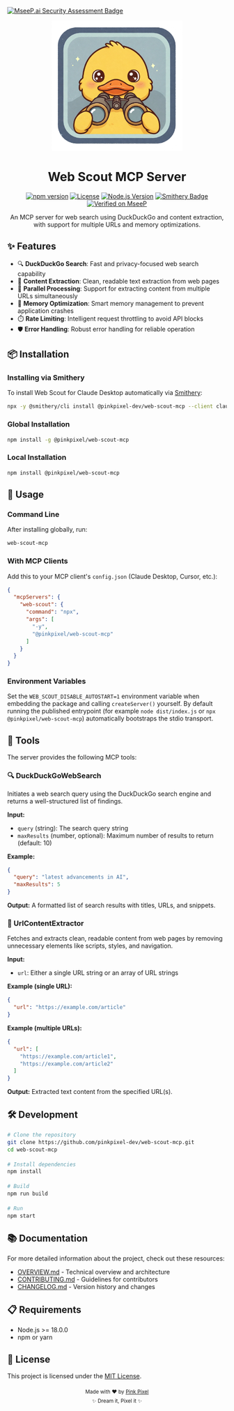 [![MseeP.ai Security Assessment Badge](https://mseep.net/pr/pinkpixel-dev-web-scout-mcp-badge.png)](https://mseep.ai/app/pinkpixel-dev-web-scout-mcp)

<p align="center">
  <img src="assets/logo.png" alt="Web Scout MCP Logo" width="300"/>
</p>

<h1 align="center">Web Scout MCP Server</h1>
<p align="center">
  <a href="https://www.npmjs.com/package/@pinkpixel/web-scout-mcp"><img src="https://img.shields.io/npm/v/@pinkpixel/web-scout-mcp.svg" alt="npm version"></a>
  <a href="https://github.com/pinkpixel-dev/web-scout-mcp/blob/main/LICENSE"><img src="https://img.shields.io/badge/license-MIT-blue.svg" alt="License"></a>
  <a href="https://nodejs.org/en/"><img src="https://img.shields.io/badge/node-%3E%3D18.0.0-brightgreen.svg" alt="Node.js Version"></a>
  <a href="https://smithery.ai/badge/@pinkpixel-dev/web-scout-mcp"><img alt="Smithery Badge" src="https://smithery.ai/badge/@pinkpixel-dev/web-scout-mcp"></a>
  <a href="https://mseep.ai/app/f19a6453-c635-4bc8-b26a-3e9e36428a98"><img src="https://mseep.ai/badge.svg" alt="Verified on MseeP"></a>
</p>

<p align="center">
  An MCP server for web search using DuckDuckGo and content extraction, with support for multiple URLs and memory optimizations.
</p>

## ✨ Features

- 🔍 **DuckDuckGo Search**: Fast and privacy-focused web search capability
- 📄 **Content Extraction**: Clean, readable text extraction from web pages
- 🚀 **Parallel Processing**: Support for extracting content from multiple URLs simultaneously
- 💾 **Memory Optimization**: Smart memory management to prevent application crashes
- ⏱️ **Rate Limiting**: Intelligent request throttling to avoid API blocks
- 🛡️ **Error Handling**: Robust error handling for reliable operation

## 📦 Installation

### Installing via Smithery

To install Web Scout for Claude Desktop automatically via [Smithery](https://smithery.ai/server/@pinkpixel-dev/web-scout-mcp):

```bash
npx -y @smithery/cli install @pinkpixel-dev/web-scout-mcp --client claude
```

### Global Installation

```bash
npm install -g @pinkpixel/web-scout-mcp
```

### Local Installation

```bash
npm install @pinkpixel/web-scout-mcp
```

## 🚀 Usage

### Command Line

After installing globally, run:

```bash
web-scout-mcp
```

### With MCP Clients

Add this to your MCP client's `config.json` (Claude Desktop, Cursor, etc.):

```json
{
  "mcpServers": {
    "web-scout": {
      "command": "npx",
      "args": [
        "-y",
        "@pinkpixel/web-scout-mcp"
      ]
    }
  }
}
```

### Environment Variables

Set the `WEB_SCOUT_DISABLE_AUTOSTART=1` environment variable when embedding the package and calling `createServer()` yourself. By default running the published entrypoint (for example `node dist/index.js` or `npx @pinkpixel/web-scout-mcp`) automatically bootstraps the stdio transport.

## 🧰 Tools

The server provides the following MCP tools:

### 🔍 DuckDuckGoWebSearch

Initiates a web search query using the DuckDuckGo search engine and returns a well-structured list of findings.

**Input:**
- `query` (string): The search query string
- `maxResults` (number, optional): Maximum number of results to return (default: 10)

**Example:**
```json
{
  "query": "latest advancements in AI",
  "maxResults": 5
}
```

**Output:**
A formatted list of search results with titles, URLs, and snippets.

### 📄 UrlContentExtractor

Fetches and extracts clean, readable content from web pages by removing unnecessary elements like scripts, styles, and navigation.

**Input:**
- `url`: Either a single URL string or an array of URL strings

**Example (single URL):**
```json
{
  "url": "https://example.com/article"
}
```

**Example (multiple URLs):**
```json
{
  "url": [
    "https://example.com/article1",
    "https://example.com/article2"
  ]
}
```

**Output:**
Extracted text content from the specified URL(s).

## 🛠️ Development

```bash
# Clone the repository
git clone https://github.com/pinkpixel-dev/web-scout-mcp.git
cd web-scout-mcp

# Install dependencies
npm install

# Build
npm run build

# Run
npm start
```

## 📚 Documentation

For more detailed information about the project, check out these resources:

- [OVERVIEW.md](OVERVIEW.md) - Technical overview and architecture
- [CONTRIBUTING.md](CONTRIBUTING.md) - Guidelines for contributors
- [CHANGELOG.md](CHANGELOG.md) - Version history and changes

## 📋 Requirements

- Node.js >= 18.0.0
- npm or yarn

## 📄 License

This project is licensed under the [MIT License](LICENSE).

<p align="center">
  <sub>Made with ❤️ by <a href="https://pinkpixel.dev">Pink Pixel</a></sub>
  <br>
  <sub>✨ Dream it, Pixel it ✨</sub>
</p>
